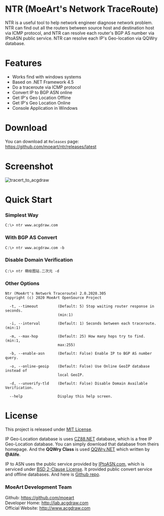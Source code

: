 # NTR (MoeArt's Network TraceRoute)
NTR is a useful tool to help network engineer diagnose network problem. NTR can find out all the routers between source host and destination host via ICMP protocol, and NTR can resolve each router's BGP AS number via IPtoASN public service. NTR can resolve each IP's Geo-location via QQWry database.

# Features
* Works find with windows systems
* Based on .NET Framework 4.5
* Do a traceroute via ICMP protocol
* Convert IP to BGP ASN online
* Get IP's Geo Location Offline
* Get IP's Geo Location Online
* Console Application in Windows

# Download
You can download at ```Releases``` page: https://github.com/moeart/ntr/releases/latest

# Screenshot
![tracert_to_acgdraw](http://ww2.sinaimg.cn/large/0060lm7Tly1fp6r6dfx5wj30k50cwdgr.jpg)

# Quick Start
### Simplest Way
```batch
C:\> ntr www.acgdraw.com
```

### With BGP AS Convert
```batch
C:\> ntr www.acgdraw.com -b
```

### Disable Domain Verification
```batch
C:\> ntr 萌绘图站.二次元 -d
```

### Other Options
```
Ntr (MoeArt's Network Traceroute) 2.0.2020.305
Copyright (c) 2020 MoeArt OpenSource Project

  -t, --timeout         (Default: 5) Stop waiting router response in seconds.
                        (min:1)

  -i, --interval        (Default: 1) Seconds between each traceroute. (min:1)

  -m, --max-hop         (Default: 25) How many hops try to find. (min:1,
                        max:255)

  -b, --enable-asn      (Default: False) Enable IP to BGP AS number query.

  -o, --online-geoip    (Default: False) Use Online GeoIP database instead of
                        local GeoIP.

  -d, --unverify-tld    (Default: False) Disable Domain Available Verification.

  --help                Display this help screen.
```

# License
This project is released under [MIT License](https://github.com/moeart/ntr/blob/master/LICENSE).    
    
IP Geo-Location database is uses [CZ88.NET](http://www.cz88.net) database, which is a free IP Geo-Location database. You can simply download that database from theirs homepage. And the **QQWry Class** is used [QQWry.NET](https://github.com/Alife/QQWry.NET) which written by **@Alife**.    
    
IP to ASN uses the public service provided by [IPtoASN.com](https://iptoasn.com/), which is serviced under [BSD 2-Clause License](https://github.com/jedisct1/iptoasn-webservice/blob/master/LICENSE). It provided public convert service and offline databases. And here is [Github repo](https://github.com/jedisct1/iptoasn-webservice).

### MoeArt Development Team
Github: https://github.com/moeart    
Developer Home: http://lab.acgdraw.com    
Official Website: http://www.acgdraw.com    
